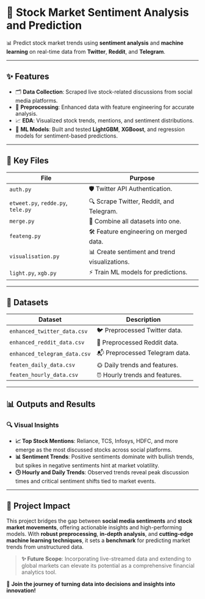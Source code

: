 # 🚀 **Stock Market Sentiment Analysis and Prediction**

📊 Predict stock market trends using **sentiment analysis** and **machine learning** on real-time data from **Twitter**, **Reddit**, and **Telegram**.

---

## **✨ Features**
- 🗂️ **Data Collection**: Scraped live stock-related discussions from social media platforms.
- 🧹 **Preprocessing**: Enhanced data with feature engineering for accurate analysis.
- 📈 **EDA**: Visualized stock trends, mentions, and sentiment distributions.
- 🤖 **ML Models**: Built and tested **LightGBM**, **XGBoost**, and regression models for sentiment-based predictions.

---

## **📂 Key Files**
| File                     | Purpose                                     |
|--------------------------|---------------------------------------------|
| `auth.py`                | 🛡️ Twitter API Authentication.             |
| `etweet.py`, `redde.py`, `tele.py` | 🔍 Scrape Twitter, Reddit, and Telegram. |
| `merge.py`               | 🧬 Combine all datasets into one.           |
| `feateng.py`             | 🛠️ Feature engineering on merged data.     |
| `visualisation.py`       | 📊 Create sentiment and trend visualizations. |
| `light.py`, `xgb.py`     | ⚡ Train ML models for predictions.         |

---

## **📄 Datasets**
| Dataset                          | Description                              |
|----------------------------------|------------------------------------------|
| `enhanced_twitter_data.csv`      | 🐦 Preprocessed Twitter data.            |
| `enhanced_reddit_data.csv`       | 🧵 Preprocessed Reddit data.             |
| `enhanced_telegram_data.csv`     | 📬 Preprocessed Telegram data.           |
| `featen_daily_data.csv`          | 🌞 Daily trends and features.            |
| `featen_hourly_data.csv`         | ⏰ Hourly trends and features.           |

---

## **📊 Outputs and Results**

### **🔍 Visual Insights**
- **📈 Top Stock Mentions**: Reliance, TCS, Infosys, HDFC, and more emerge as the most discussed stocks across social platforms.
- **📊 Sentiment Trends**: Positive sentiments dominate with bullish trends, but spikes in negative sentiments hint at market volatility.
- **🕒 Hourly and Daily Trends**: Observed trends reveal peak discussion times and critical sentiment shifts tied to market events.

---

## **🌟 Project Impact**
This project bridges the gap between **social media sentiments** and **stock market movements**, offering actionable insights and high-performing models. With **robust preprocessing**, **in-depth analysis**, and **cutting-edge machine learning techniques**, it sets a **benchmark** for predicting market trends from unstructured data. 

> **✨ Future Scope**: Incorporating live-streamed data and extending to global markets can elevate its potential as a comprehensive financial analytics tool.

🎉 **Join the journey of turning data into decisions and insights into innovation!**
